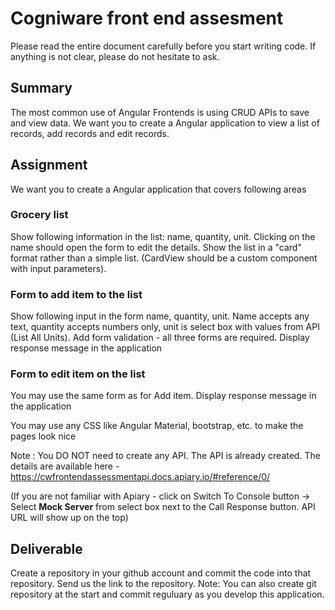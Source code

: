 # Cogniware front end assesment

Please read the entire document carefully before you start writing code. If anything is not clear, please do not hesitate to ask. 

## Summary

The most common use of Angular Frontends is using CRUD APIs to save and view data. We want you to create a Angular application to view a list of records, add records and edit records.

## Assignment

We want you to create a Angular application that covers following areas

### Grocery list
Show following information in the list: name, quantity, unit. Clicking on the name should open the form to edit the details. 
Show the list in a "card" format rather than a simple list. (CardView should be a custom component with input parameters).

### Form to add item to the list
Show following input in the form name, quantity, unit. Name accepts any text, quantity accepts numbers only, unit is select box with values from API (List All Units). Add form validation - all three forms are required. 
Display response message in the application


### Form to edit item on the list
You may use the same form as for Add item. 
Display response message in the application

You may use any CSS like Angular Material, bootstrap, etc. to make the pages look nice

Note : You DO NOT need to create any API. The API is already created. The details are available here - https://cwfrontendassessmentapi.docs.apiary.io/#reference/0/ 

(If you are not familiar with Apiary - click on Switch To Console button -> Select **Mock Server** from select box next to the Call Response button. API URL will show up on the top)

## Deliverable
Create a repository in your github account and commit the code into that repository. Send us the link to the repository. 
Note: You can also create git repository at the start and commit reguluary as you develop this application. 
